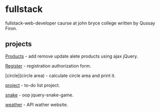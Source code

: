 # fullstack
fullstack-web-developer caurse at john bryce college written by Qussay Firon.

## projects

[Products](Products) - add remove update alete products using ajax jQuery.

[Register](Register) - registration authorization form.

[circle](circle area) - calculate circle area and print it.

[project](project) - to-do list project.

[snake](snake) - oop jquery-snake-game.

[weather](weather) - API wather website.
